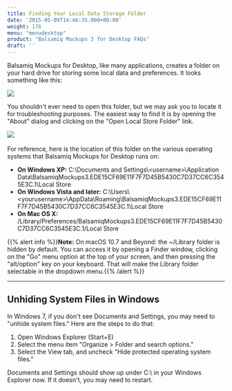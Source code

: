 ```yaml
---
title: Finding Your Local Data Storage Folder
date: '2015-05-09T14:46:35.000+00:00'
weight: 170
menu: "menudesktop"
product: "Balsamiq Mockups 3 for Desktop FAQs"
draft: ''
---
```

Balsamiq Mockups for Desktop, like many applications, creates a folder on your hard drive for storing some local data and preferences. It looks something like this:

![](https://media.balsamiq.com/img/support/docs/m4d/b3/localstore.png)

You shouldn't ever need to open this folder, but we may ask you to locate it for troubleshooting purposes. The easiest way to find it is by opening the "About" dialog and clicking on the "Open Local Store Folder" link.

![](https://media.balsamiq.com/img/support/docs/m4d/b3/aboutdialog.png)​

For reference, here is the location of this folder on the various operating systems that Balsamiq Mockups for Desktop runs on:

* **On Windows XP:** C:\Documents and Settings\\\<username>\Application Data\BalsamiqMockups3.EDE15CF69E11F7F7D45B5430C7D37CC6C3545E3C.1\Local Store
* **On Windows Vista and later:** C:\Users\\\<yourusername>\AppData\Roaming\BalsamiqMockups3.EDE15CF69E11F7F7D45B5430C7D37CC6C3545E3C.1\Local Store
* **On Mac OS X:** <your user home>/Library/Preferences/BalsamiqMockups3.EDE15CF69E11F7F7D45B5430C7D37CC6C3545E3C.1/Local Store


{{% alert info %}}**Note:** On macOS 10.7 and Beyond: the ~/Library folder is hidden by default. You can access it by opening a Finder window, clicking on the "Go" menu option at the top of your screen, and then pressing the "alt/option" key on your keyboard. That will make the Library folder selectable in the dropdown menu.{{% /alert %}}

* * *

## Unhiding System Files in Windows

In Windows 7, if you don't see Documents and Settings, you may need to "unhide system files." Here are the steps to do that:

1. Open Windows Explorer (Start+E)
2. Select the menu item "Organize > Folder and search options."
3. Select the View tab, and uncheck "Hide protected operating system files."

Documents and Settings should show up under C:\ in your Windows Explorer now. If it doesn't, you may need to restart.
